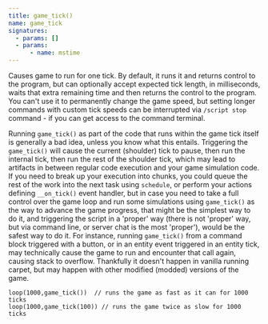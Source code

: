 ```yaml
---
title: game_tick()
name: game_tick
signatures:
  - params: []
  - params:
      - name: mstime
---
```


Causes game to run for one tick. By default, it runs it and returns control to
the program, but can optionally accept expected tick length, in milliseconds,
waits that extra remaining time and then returns the control to the program. You
can't use it to permanently change the game speed, but setting longer commands
with custom tick speeds can be interrupted via `/script stop` command - if you
can get access to the command terminal.

Running `game_tick()` as part of the code that runs within the game tick itself
is generally a bad idea, unless you know what this entails. Triggering the
`game_tick()` will cause the current (shoulder) tick to pause, then run the
internal tick, then run the rest of the shoulder tick, which may lead to
artifacts in between regular code execution and your game simulation code. If
you need to break up your execution into chunks, you could queue the rest of the
work into the next task using `schedule`, or perform your actions defining
`__on_tick()` event handler, but in case you need to take a full control over
the game loop and run some simulations using `game_tick()` as the way to advance
the game progress, that might be the simplest way to do it, and triggering the
script in a 'proper' way (there is not 'proper' way, but via command line, or
server chat is the most 'proper'), would be the safest way to do it. For
instance, running `game_tick()` from a command block triggered with a button, or
in an entity event triggered in an entity tick, may technically cause the game
to run and encounter that call again, causing stack to overflow. Thankfully it
doesn't happen in vanilla running carpet, but may happen with other modified
(modded) versions of the game.

```scarpet
loop(1000,game_tick())  // runs the game as fast as it can for 1000 ticks
loop(1000,game_tick(100)) // runs the game twice as slow for 1000 ticks
```
